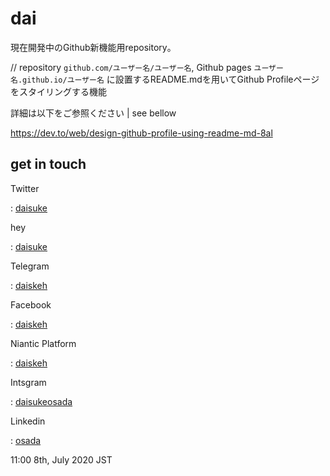 # dai

現在開発中のGithub新機能用repository。

// repository `github.com/ユーザー名/ユーザー名`, Github pages `ユーザー名.github.io/ユーザー名` に設置するREADME.mdを用いてGithub Profileページをスタイリングする機能

詳細は以下をご参照ください | see bellow

https://dev.to/web/design-github-profile-using-readme-md-8al

## get in touch

Twitter

:   [daisuke](http://twitter.com/daisuke)

hey

:   [daisuke](https://app.hey.com)

Telegram

:   [daiskeh](https://t.me/daiskeh)

Facebook

:   [daiskeh](https://facebook.com/daiskeh)

Niantic Platform

:   [daiskeh]()

Intsgram

:   [daisukeosada](https://instagram.com/daisukeosada)

Linkedin

:   [osada](http://linkedin.com/in/osada)

11:00 8th, July 2020 JST
